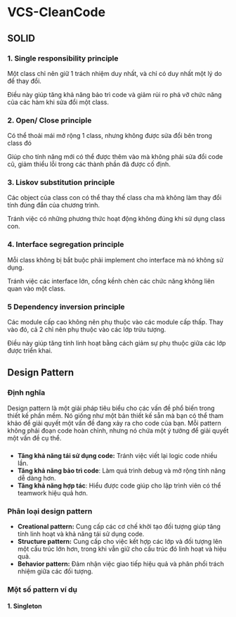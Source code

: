 # VCS-CleanCode
## SOLID
### 1. Single responsibility principle
Một class chỉ nên giữ 1 trách nhiệm duy nhất, và chỉ có duy nhất một lý do để thay đổi.

Điều này giúp tăng khả năng bảo trì code và giảm rủi ro phá vỡ chức năng của các hàm khi sửa đổi một class.

### 2. Open/ Close principle
Có thể thoải mái mở rộng 1 class, nhưng không được sửa đổi bên trong class đó

Giúp cho tính năng mới có thể được thêm vào mà không phải sửa đổi code cũ, giảm thiểu lỗi trong các thành phần đã được cố định.

### 3. Liskov substitution principle
Các object của class con có thể thay thế class cha mà không làm thay đổi tính đúng đắn của chương trình.

Tránh việc có những phương thức hoạt động không đúng khi sử dụng class con.

### 4. Interface segregation principle
Mỗi class không bị bắt buộc phải implement cho interface mà nó không sử dụng.

Tránh việc các interface lớn, cồng kềnh chèn các chức năng không liên quan vào một class.

### 5 Dependency inversion principle
Các module cấp cao không nên phụ thuộc vào các module cấp thấp. Thay vào đó, cả 2 chỉ nên phụ thuộc vào các lớp trừu tượng.

Điều này giúp tăng tính linh hoạt bằng cách giảm sự phụ thuộc giữa các lớp được triển khai.

## Design Pattern
### Định nghĩa
Design pattern là một giải pháp tiêu biểu cho các vấn đề phổ biến trong thiết kế phần mềm. Nó giống như một bản thiết kế sẵn mà bạn có thể tham khảo để giải quyết một vấn đề đang xảy ra cho code của bạn. Mỗi pattern không phải đoạn code hoàn chỉnh, nhưng nó chứa một ý tưởng để giải quyết một vấn đề cụ thể.

###
* **Tăng khả năng tái sử dụng code:** Tránh việc viết lại logic code nhiều lần.
* **Tăng khả năng bảo trì code**: Làm quá trình debug và mở rộng tính năng dễ dàng hơn.
* **Tăng khả năng hợp tác**: Hiểu được code giúp cho lập trình viên có thể teamwork hiệu quả hơn.

### Phân loại design pattern
* **Creational pattern:** Cung cấp các cơ chế khởi tạo đối tượng giúp tăng tính linh hoạt và khả năng tái sử dụng code.
* **Structure pattern:** Cung cấp cho việc kết hợp các lớp và đối tượng lên một cấu trúc lớn hơn, trong khi vẫn giữ cho cấu trúc đó linh hoạt và hiệu quả.
* **Behavior pattern:** Đảm nhận việc giao tiếp hiệu quả và phân phối trách nhiệm giữa các đối tượng.

### Một số pattern ví dụ
#### 1. Singleton
